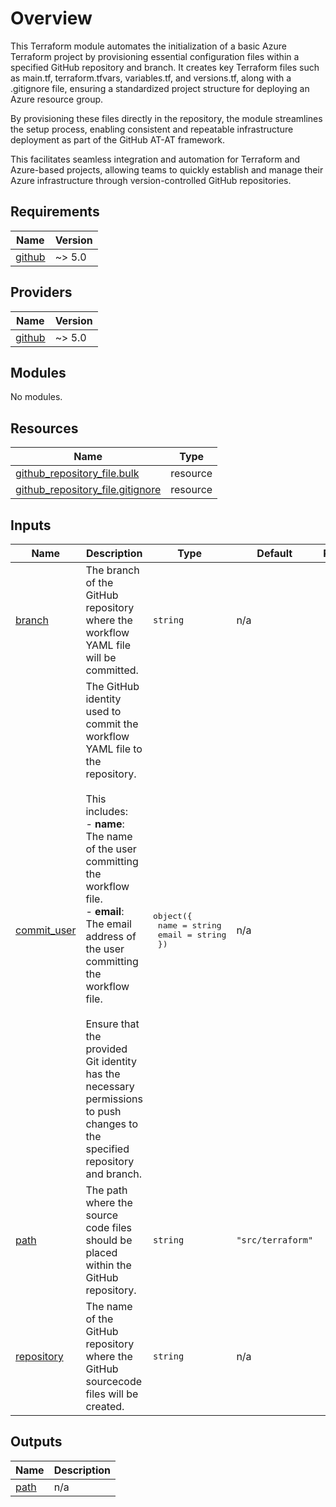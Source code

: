 # Overview

This Terraform module automates the initialization of a basic Azure Terraform project by provisioning essential configuration files within a specified GitHub repository and branch. It creates key Terraform files such as main.tf, terraform.tfvars, variables.tf, and versions.tf, along with a .gitignore file, ensuring a standardized project structure for deploying an Azure resource group. 

By provisioning these files directly in the repository, the module streamlines the setup process, enabling consistent and repeatable infrastructure deployment as part of the GitHub AT-AT framework. 

This facilitates seamless integration and automation for Terraform and Azure-based projects, allowing teams to quickly establish and manage their Azure infrastructure through version-controlled GitHub repositories.

<!-- BEGIN_TF_DOCS -->
## Requirements

| Name | Version |
|------|---------|
| <a name="requirement_github"></a> [github](#requirement\_github) | ~> 5.0 |

## Providers

| Name | Version |
|------|---------|
| <a name="provider_github"></a> [github](#provider\_github) | ~> 5.0 |

## Modules

No modules.

## Resources

| Name | Type |
|------|------|
| [github_repository_file.bulk](https://registry.terraform.io/providers/integrations/github/latest/docs/resources/repository_file) | resource |
| [github_repository_file.gitignore](https://registry.terraform.io/providers/integrations/github/latest/docs/resources/repository_file) | resource |

## Inputs

| Name | Description | Type | Default | Required |
|------|-------------|------|---------|:--------:|
| <a name="input_branch"></a> [branch](#input\_branch) | The branch of the GitHub repository where the workflow YAML file will be committed. | `string` | n/a | yes |
| <a name="input_commit_user"></a> [commit\_user](#input\_commit\_user) | The GitHub identity used to commit the workflow YAML file to the repository.<br><br>This includes:<br>- **name**: The name of the user committing the workflow file.<br>- **email**: The email address of the user committing the workflow file.<br><br>Ensure that the provided Git identity has the necessary permissions to push changes to the specified repository and branch. | <pre>object({<br>    name  = string<br>    email = string<br>  })</pre> | n/a | yes |
| <a name="input_path"></a> [path](#input\_path) | The path where the source code files should be placed within the GitHub repository. | `string` | `"src/terraform"` | no |
| <a name="input_repository"></a> [repository](#input\_repository) | The name of the GitHub repository where the GitHub sourcecode files will be created. | `string` | n/a | yes |

## Outputs

| Name | Description |
|------|-------------|
| <a name="output_path"></a> [path](#output\_path) | n/a |
<!-- END_TF_DOCS -->